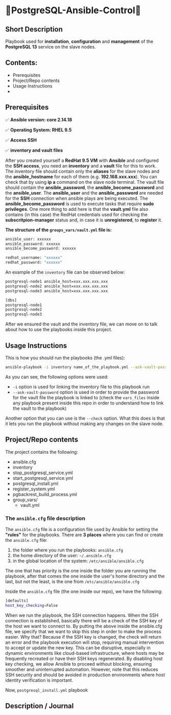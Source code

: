 # :wrench:PostgreSQL-Ansible-Control:wrench:

## Short Description

Playbook used for **installation**, **configuration** and **management** of the **PostgreSQL 13** service on the slave nodes. 

## Contents:

- Prerequisites
- Project/Repo contents
- Usage Instructions
- 

## Prerequisites

:white_check_mark: **Ansible version: core 2.14.18**

:white_check_mark: **Operating System: RHEL 9.5**

:white_check_mark: **Access SSH** 

:white_check_mark: **inventory and vault files** 

After you created yourself a **RedHat 9.5 VM** with **Ansible** and configured the **SSH access**, you need an **inventory** and a **vault** file for this to work. The inventory file should contain only the **aliases** for the slave nodes and the **ansible_hostname** for each of them (e.g. **192.168.xxx.xxx**). You can check that by using **ip a** command on the slave node terminal. The vault file should contain the **ansible_password**, the **ansible_become_password** and the **ansible_user**. The **ansible_user** and the **ansible_password** are needed for the **SSH** connection when ansible plays are being executed. The **ansible_become_password** is used to execute tasks that require **sudo privileges**. One more thing to add here is that the **vault.yml** file also contains (in this case) the RedHat credentials used for checking the **subscritpion-manager** status and, in case it is **unregistered**, to **register** it.   

**The structure of the `groups_vars/vault.yml` file is:**

```bash
ansible_user: xxxxxx
ansible_password: xxxxxx
ansible_become_password: xxxxxx

redhat_username: "xxxxxx"
redhat_password: "xxxxxx"
```

An example of the `inventory` file can be observed below: 

```bash
postgresql-node1 ansible_host=xxx.xxx.xxx.xxx
postgresql-node2 ansible_host=xxx.xxx.xxx.xxx
postgresql-node3 ansible_host=xxx.xxx.xxx.xxx

[dbs]
postgresql-node1
postgresql-node2
postgresql-node3
```

After we ensured the vault and the inventory file, we can move on to talk about how to use the playbooks inside this project.

## Usage Instructions

This is how you should run the playbooks (the .yml files): 

```bash
ansible-playbook -i inventory name_of_the_playbook.yml --ask-vault-password
```

As you can see, the following options were used:

- `-i` option is used for linking the inventory file to this playbook run
- `--ask-vault-password` option is used in order to provide the password for the vault file the playbook is linked to (check the `vars_files` inside any playbook present inside this repo in order to understand how to link the vault to the playbook)

Another option that you can use is the `--check` option. What this does is that it lets you run the playbook without making any changes on the slave node.

## Project/Repo contents

The project contains the following: 

- ansible.cfg
- inventory
- stop_postgresql_service.yml
- start_postgresql_service.yml
- postgresql_install.yml
- register_system.yml
- pgbackrest_build_process.yml
- group_vars/
    - vault.yml

### The `ansible.cfg` file description

The `ansible.cfg` file is a configuration file used by Ansible for setting the **"rules"** for the playbooks. There are **3 places** where you can find or create the `ansible.cfg` file:

1. the folder where you run the playbooks: `ansible.cfg`
2. the home directory of the user: `~/.ansible.cfg`
3. in the global location of the system: `/etc/ansible/ansible.cfg`

The one that has priority is the one inside the folder you are running the playbook, after that comes the one inside the user's home directory and the last, but not the least, is the one from `/etc/ansible/ansible.cfg` 

Inside the `ansible.cfg` file (the one inside our repo), we have the following: 

```bash
[defaults]
host_key_checking=False
```

When we run the playbook, the SSH connection happens. When the SSH connection is established, basically there will be a check of the SSH key of the host we want to connect to. By putting the above inside the ansible.cfg file, we specify that we want to skip this step in order to make the process easier. Why that? Because if the SSH key is changed, the check will return an error and the playbook execution will stop, requiring manual intervention to accept or update the new key. This can be disruptive, especially in dynamic environments like cloud-based infrastructure, where hosts may be frequently recreated or have their SSH keys regenerated. By disabling host key checking, we allow Ansible to proceed without blocking, ensuring smoother and uninterrupted automation. However, note that this reduces SSH security and should be avoided in production environments where host identity verification is important.

Now, `postgresql_install.yml` playbook  

## Description / Journal



